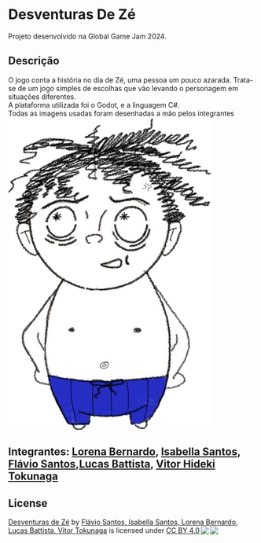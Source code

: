# Desventuras De Zé
Projeto desenvolvido na Global Game Jam 2024. 

## Descrição
O jogo conta a história no dia de Zé, uma pessoa um pouco azarada. Trata-se de um jogo simples de escolhas que vão levando o personagem em situações diferentes. <br>
A plataforma utilizada foi o Godot, e a linguagem C#.<br>
Todas as imagens usadas foram desenhadas a mão pelos integrantes <br>
<img src="https://github.com/VitorToku/DesventurasDeZe/blob/main/img/zeruela.png" alt="Zé" />

## Integrantes: <a href= "https://www.linkedin.com/in/lorena-bernardo-0118161b1/">Lorena Bernardo</a>, <a href="https://www.linkedin.com/in/isabella-santos-984b18187/">Isabella Santos</a>, <a href="https://www.linkedin.com/in/flavio-santos-289477209/">Flávio Santos</a>,<a href="https://www.linkedin.com/in/lucas-battista-4316221aa/">Lucas Battista</a>, <a href="https://www.linkedin.com/in/vitor-tokunaga-82b344278/">Vitor Hideki Tokunaga</a>

## License
<p xmlns:cc="http://creativecommons.org/ns#" xmlns:dct="http://purl.org/dc/terms/"><a property="dct:title" rel="cc:attributionURL" href="https://github.com/VitorToku/DesventurasDeZe">Desventuras de Zé</a> by <a rel="cc:attributionURL dct:creator" property="cc:attributionName" href="https://github.com/VitorToku/DesventurasDeZe">Flávio Santos, Isabella Santos, Lorena Bernardo, Lucas Battista, Vitor Tokunaga</a> is licensed under <a href="http://creativecommons.org/licenses/by/4.0/?ref=chooser-v1" target="_blank" rel="license noopener noreferrer" style="display:inline-block;">CC BY 4.0<img style="height:22px!important;margin-left:3px;vertical-align:text-bottom;" src="https://mirrors.creativecommons.org/presskit/icons/cc.svg?ref=chooser-v1"><img style="height:22px!important;margin-left:3px;vertical-align:text-bottom;" src="https://mirrors.creativecommons.org/presskit/icons/by.svg?ref=chooser-v1"></a></p>
